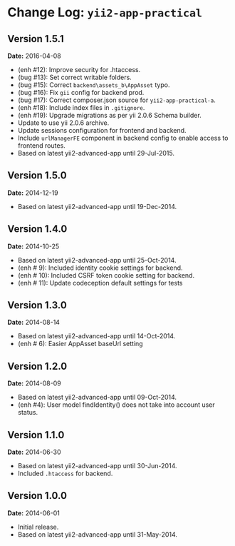 Change Log: `yii2-app-practical`
================================

## Version 1.5.1

**Date:** 2016-04-08

- (enh #12): Improve security for .htaccess.
- (bug #13): Set correct writable folders.
- (bug #15): Correct `backend\assets_b\AppAsset` typo.
- (bug #16): Fix `gii` config for backend prod.
- (bug #17): Correct composer.json source for `yii2-app-practical-a`.
- (enh #18): Include index files in `.gitignore`.
- (enh #19): Upgrade migrations as per yii 2.0.6 Schema builder.
- Update to use yii 2.0.6 archive.
- Update sessions configuration for frontend and backend.
- Include `urlManagerFE` component in backend config to enable access to frontend routes.
- Based on latest yii2-advanced-app until 29-Jul-2015.

## Version 1.5.0

**Date:** 2014-12-19

- Based on latest yii2-advanced-app until 19-Dec-2014.

## Version 1.4.0

**Date:** 2014-10-25

- Based on latest yii2-advanced-app until 25-Oct-2014.
- (enh # 9): Included identity cookie settings for backend.
- (enh # 10): Included CSRF token cookie setting for backend.
- (enh # 11): Update codeception default settings for tests


## Version 1.3.0

**Date:** 2014-08-14

- Based on latest yii2-advanced-app until 14-Oct-2014.
- (enh # 6): Easier AppAsset baseUrl setting

## Version 1.2.0

**Date:** 2014-08-09

- Based on latest yii2-advanced-app until 09-Oct-2014.
- (enh #4): User model findIdentity() does not take into account user status.

## Version 1.1.0

**Date:** 2014-06-30

- Based on latest yii2-advanced-app until 30-Jun-2014.
- Included `.htaccess` for backend.


## Version 1.0.0

**Date:** 2014-06-01

- Initial release. 
- Based on latest yii2-advanced-app until 31-May-2014.

